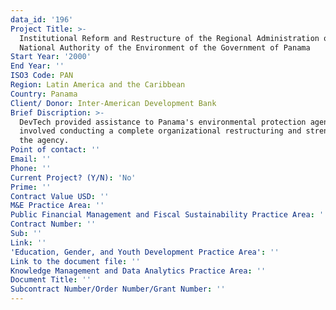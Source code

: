 ```yaml
---
data_id: '196'
Project Title: >-
  Institutional Reform and Restructure of the Regional Administration of the
  National Authority of the Environment of the Government of Panama
Start Year: '2000'
End Year: ''
ISO3 Code: PAN
Region: Latin America and the Caribbean
Country: Panama
Client/ Donor: Inter-American Development Bank
Brief Discription: >-
  DevTech provided assistance to Panama's environmental protection agency that
  involved conducting a complete organizational restructuring and strengthening
  the agency.
Point of contact: ''
Email: ''
Phone: ''
Current Project? (Y/N): 'No'
Prime: ''
Contract Value USD: ''
M&E Practice Area: ''
Public Financial Management and Fiscal Sustainability Practice Area: ''
Contract Number: ''
Sub: ''
Link: ''
'Education, Gender, and Youth Development Practice Area': ''
Link to the document file: ''
Knowledge Management and Data Analytics Practice Area: ''
Document Title: ''
Subcontract Number/Order Number/Grant Number: ''
---
```

